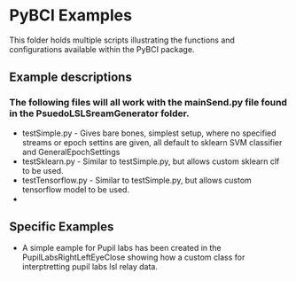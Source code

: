 # PyBCI Examples

This folder holds multiple scripts illustrating the functions and configurations available within the PyBCI package.

## Example descriptions
### The following files will all work with the mainSend.py file found in the PsuedoLSLSreamGenerator folder. 
- testSimple.py - Gives bare bones, simplest setup, where no specified streams or epoch settins are given, all default to sklearn SVM classifier and GeneralEpochSettings
- testSklearn.py - Similar to testSimple.py, but allows custom sklearn clf to be used.
- testTensorflow.py - Similar to testSimple.py, but allows custom tensorflow model to be used.
- 

## Specific Examples
- A simple eample for Pupil labs has been created in the PupilLabsRightLeftEyeClose showing how a custom class for interptretting pupil labs lsl relay data.
